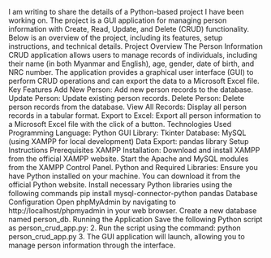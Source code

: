 I am writing to share the details of a Python-based project I have been working on. The project
is a GUI application for managing person information with Create, Read, Update, and Delete
(CRUD) functionality. Below is an overview of the project, including its features, setup
instructions, and technical details.
Project Overview
The Person Information CRUD application allows users to manage records of individuals,
including their name (in both Myanmar and English), age, gender, date of birth, and NRC
number. The application provides a graphical user interface (GUI) to perform CRUD operations
and can export the data to a Microsoft Excel file.
Key Features
Add New Person: Add new person records to the database.
Update Person: Update existing person records.
Delete Person: Delete person records from the database.
View All Records: Display all person records in a tabular format.
Export to Excel: Export all person information to a Microsoft Excel file with the click of a button.
Technologies Used
Programming Language: Python
GUI Library: Tkinter
Database: MySQL (using XAMPP for local development)
Data Export: pandas library
Setup Instructions
Prerequisites
XAMPP Installation:
Download and install XAMPP from the official XAMPP website.
Start the Apache and MySQL modules from the XAMPP Control Panel.
Python and Required Libraries:
Ensure you have Python installed on your machine. You can download it from the official Python
website.
Install necessary Python libraries using the following commands
pip install mysql-connector-python pandas
Database Configuration
Open phpMyAdmin by navigating to http://localhost/phpmyadmin in your web browser.
Create a new database named person_db.
Running the Application
Save the following Python script as person_crud_app.py:
2. Run the script using the command:
python person_crud_app.py
3. The GUI application will launch, allowing you to manage person information through the
interface.
